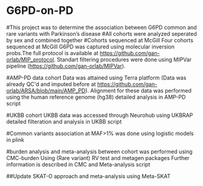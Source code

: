 # G6PD-on-PD
#This project was to determine the association between G6PD common and rare variants with Parkinson’s disease
#All cohorts were analyzed seperated by sex and combined together
#Cohorts sequenced at McGill
 Four cohorts sequenced at McGill G6PD was captured using molecular inversion probs.The full protocol is available at https://github.com/gan-orlab/MIP_protocol.
 Standart filtering procedures were done using MIPVar pipeline (https://github.com/gan-orlab/MIPVar).

#AMP-PD data cohort
  Data was attained using Terra platform (Data was already QC'd and imputed before at https://github.com/gan-orlab/ARSA/blob/main/AMP_PD). Alignment for these data was performed using the human reference genome (hg38)
  detailed analysis in AMP-PD script
  

#UKBB cohort
  UKBB data was accessed through Neurohub using UKBRAP 
  detailed filteration and analysis in UKBB script 

#Common variants association at MAF>1% was done using logistic models in plink
  
#burden analysis and meta-analysis between cohort was performed using CMC-burden Using (Rare variant) RV test and metagen packages
 Further information is described in CMC and Meta-analysis script

 ##Update SKAT-O approach and meta-analysis using Meta-SKAT 
